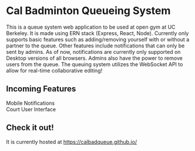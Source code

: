 # Cal Badminton Queueing System
This is a queue system web application to be used at open gym at UC Berkeley. It is made using ERN stack (Express, React, Node). Currently only supports basic features such as adding/removing yourself with or without a partner to the queue. Other features include notifications that can only be sent by admins. As of now, notifications are currently only supported on Desktop versions of all browsers. Admins also have the power to remove users from the queue. The queuing system utilizes the WebSocket API to allow for real-time collaborative editing!
## Incoming Features
Mobile Notifications <br>
Court User Interface <br>
## Check it out!
It is currently hosted at https://calbadqueue.github.io/
